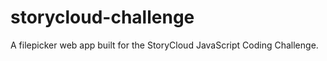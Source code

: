 storycloud-challenge
====================

A filepicker web app built for the StoryCloud JavaScript Coding Challenge.